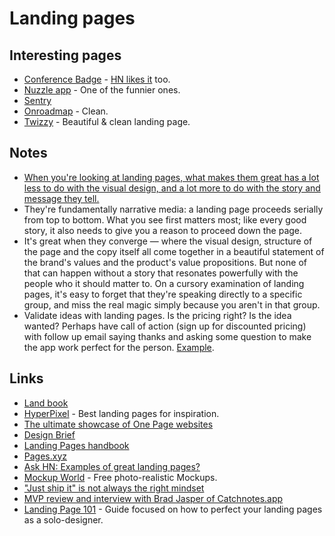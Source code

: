 # Landing pages

## Interesting pages

- [Conference Badge](https://www.conferencebadge.com/) - [HN likes it](https://news.ycombinator.com/item?id=18410628) too.
- [Nuzzle app](https://muzzleapp.com/) - One of the funnier ones.
- [Sentry](https://sentry.io/welcome/)
- [Onroadmap](https://onroadmap.com/) - Clean.
- [Twizzy](https://twizzy.app/) - Beautiful & clean landing page.

## Notes

- [When you're looking at landing pages, what makes them great has a lot less to do with the visual design, and a lot more to do with the story and message they tell.](https://news.ycombinator.com/item?id=16710952)
- They're fundamentally narrative media: a landing page proceeds serially from top to bottom. What you see first matters most; like every good story, it also needs to give you a reason to proceed down the page.
- It's great when they converge — where the visual design, structure of the page and the copy itself all come together in a beautiful statement of the brand's values and the product's value propositions. But none of that can happen without a story that resonates powerfully with the people who it should matter to. On a cursory examination of landing pages, it's easy to forget that they're speaking directly to a specific group, and miss the real magic simply because you aren't in that group.
- Validate ideas with landing pages. Is the pricing right? Is the idea wanted? Perhaps have call of action (sign up for discounted pricing) with follow up email saying thanks and asking some question to make the app work perfect for the person. [Example](https://www.youtube.com/watch?v=6NlfGp1QH20).

## Links

- [Land book](https://land-book.com/)
- [HyperPixel](https://hyperpixel.io/) - Best landing pages for inspiration.
- [The ultimate showcase of One Page websites](https://onepagelove.com/)
- [Design Brief](https://design.crowdbotics.com/#)
- [Landing Pages handbook](https://www.julian.com/learn/growth/landing-pages)
- [Pages.xyz](https://www.pages.xyz/)
- [Ask HN: Examples of great landing pages?](https://news.ycombinator.com/item?id=16710952)
- [Mockup World](https://www.mockupworld.co/) - Free photo-realistic Mockups.
- ["Just ship it" is not always the right mindset](https://www.indiehackers.com/forum/just-ship-it-is-not-always-the-right-mindset-b71eda7696)
- [MVP review and interview with Brad Jasper of Catchnotes.app](https://www.youtube.com/watch?v=6NlfGp1QH20)
- [Landing Page 101](https://www.syke.co/landingpage101) - Guide focused on how to perfect your landing pages as a solo-designer.
